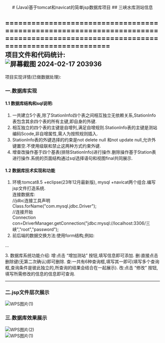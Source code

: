 <div align="center">
# (Java)基于tomcat和navicat的简单jsp数据库项目
## 三峡水库测站信息  
</div>

=================================================================================================================================  
项目文件和代码统计:  
![屏幕截图 2024-02-17 203936](https://github.com/NaNbNa/Jsp_project/assets/144761706/947d28e0-c1b9-4e32-b32a-8daf537b0035)  
---------------------------------------------------------------------------------------------------------------------------------  
项目实现详情(已做数据处理):     
### 一.数据库实现  
#### 1.1 数据库结构和sql说明:  
1. 一共建立5个表,除了StationInfo四个表之间相互独立无依赖关系,StationInfo表包含其余四个表的所有主键,即自身的外键.  
2. 相互独立的四个表的主键是自增列,满足自增规则.StationInfo表的主键是测站编码Scode,非自增属性,需人为按照规则插入.  
3. StationInfo表的外键选择的约束是not delete null 和not update null,允许外键置空.不使用级联和禁止这两种方式约束外键.  
4. 增查改操作基于四个基表(排除StationInfo)进行操作.删除操作基于Station表进行操作.系统的页面结构通过sql选择语句和视图final共同展示.
#### 1.2 数据库技术实现和功能
1. 环境:tomcat8.5 +eclipse(23年12月最新版), mysql +navicat两个组合.编写jsp文件打造系统.  
连接数据库:  
//jdbc连接工具声明  
Class.forName("com.mysql.jdbc.Driver");  
//连接开始  
Connection con=DriverManager.getConnection("jdbc:mysql://localhost:3306/三峡","root","password");  
2. 前后端的数据交换方法:使用form结构,例如:  
<form action="result.jsp" method="post">...</form>  
3. 数据库系统功能介绍:  
增:点击 “增加测站” 按钮,填写信息即可添加.  
删:直接点击删除键(无第二次确认)即可删除.  
查:一共有6种查询框,填写其一即可(填写多个查询框,查询条件是彼此独立的,所查询的结果会结合在一起展示).  
改:点击 “修改” 按钮,填写所需修改的信息的信息即可查询.   

-------------------------------------------------------------------------------------------------------------  
### 二.jsp文件层次展示  
![WPS图片(1)](https://github.com/NaNbNa/Jsp_project/assets/144761706/842ae701-5e53-40d9-a433-4d83a8652d5c)  

### 三.数据库效果展示
![WPS图片(2)](https://github.com/NaNbNa/Jsp_project/assets/144761706/2429ae4c-1671-4f41-9915-898d5cac11a0)  
![WPS图片(1)](https://github.com/NaNbNa/Jsp_project/assets/144761706/7217e9d8-c64f-410e-9cad-e0dd584963ad)  










